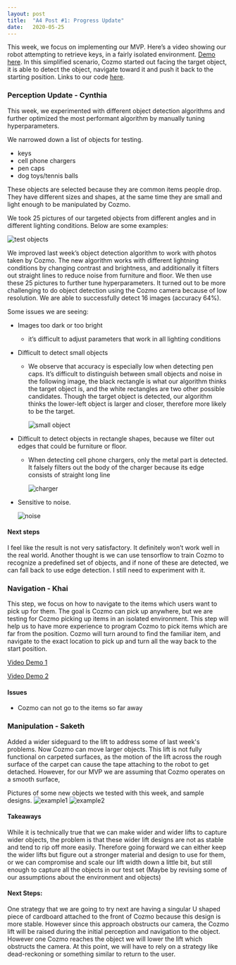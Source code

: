 ```yaml
---
layout: post
title:  "A4 Post #1: Progress Update"
date:   2020-05-25
---
```


This week, we focus on implementing our MVP.  Here’s a video showing our robot attempting to retrieve keys, in a 
fairly isolated environment. [Demo here](https://www.youtube.com/watch?v=o50NG1CFeoQ). In this simplified scenario, 
Cozmo started out facing the target object, it is able to detect the object, navigate toward it and push it back to 
the starting position. Links to our code 
[here](https://github.com/starry97/cse481c-project/tree/master/src).
 
### Perception Update - Cynthia
This week, we experimented with different object detection algorithms and further optimized the most performant 
algorithm by manually tuning hyperparameters. 

We narrowed down a list of objects for testing. 
- keys
- cell phone chargers
- pen caps
- dog toys/tennis balls

These objects are selected because they are common items people drop. They have different sizes and shapes, at the same 
time they are small and light enough to be manipulated by Cozmo. 

We took 25 pictures of our targeted objects from different angles and in different lighting conditions. 
Below are some examples:

![test objects](https://starry97.github.io/cse481c-project/assets/a4-perception-test-objects.jpg)

We improved last week’s object detection algorithm to work with photos taken by Cozmo. The new algorithm works with 
different lightning conditions by changing contrast and brightness, and additionally it filters out straight lines to 
reduce noise from furniture and floor. We then use these 25 pictures to further tune hyperparameters. It turned out to 
be more challenging to do object detection using the Cozmo camera because of low resolution. We are able to 
successfully detect 16 images (accuracy 64%). 

Some issues we are seeing:
- Images too dark or too bright
    - it’s difficult to adjust parameters that work in all lighting conditions
- Difficult to detect small objects
    - We observe that accuracy is especially low when detecting pen caps. It’s difficult to distinguish between small 
    objects and noise in the following image, the black rectangle is what our algorithm thinks the target object is, 
    and the white rectangles are two other possible candidates. Though the target object is detected, our algorithm 
    thinks the lower-left object is larger and closer, therefore more likely to be the target.
 
        ![small object](https://starry97.github.io/cse481c-project/assets/a4-perception-small-object.jpg)


- Difficult to detect objects in rectangle shapes, because we filter out edges that could be furniture or floor.
    - When detecting cell phone chargers, only the metal part is detected. It falsely filters out the body of the charger 
    because its edge consists of straight long line
    
        ![charger](https://starry97.github.io/cse481c-project/assets/a4-perception-charger.jpg)
    
    
- Sensitive to noise.
  
    ![noise](https://starry97.github.io/cse481c-project/assets/a4-perception-noise.jpg)


#### Next steps
I feel like the result is not very satisfactory. It definitely won’t work well in the real world. Another thought is we 
can use tensorflow to train Cozmo to recognize a predefined set of objects, and if none of these are detected, we can 
fall back to use edge detection. I still need to experiment with it.

### Navigation - Khai
This step, we focus on how to navigate to the items which users want to pick up for them. The goal is Cozmo can pick up 
anywhere, but we are testing for Cozmo picking up items in an isolated environment. This step will help us to have more 
experience to program Cozmo to pick items which are far from the position. Cozmo will turn around to find the familiar 
item, and navigate to the exact location to pick up and turn all the way back to the start position.

[Video Demo 1](https://www.youtube.com/watch?v=j747YR2vNS4)

[Video Demo 2](https://www.youtube.com/watch?v=o50NG1CFeoQ)
#### Issues
- Cozmo can not go to the items so far away

### Manipulation - Saketh
Added a wider sideguard to the lift to address some of last week's problems. Now Cozmo can move larger objects.
This lift is not fully functional on carpeted surfaces, as the motion of the lift across the rough surface of the carpet 
can cause the tape attaching to the robot to get detached. However, for our MVP we are assuming that Cozmo operates on 
a smooth surface,

Pictures of some new objects we tested with this week, and sample designs.
![example1](https://starry97.github.io/cse481c-project/assets/a4-manipulation-example1.jpg)
![example2](https://starry97.github.io/cse481c-project/assets/a4-manipulation-example2.jpg)

#### Takeaways
While it is technically true that we can make wider and wider lifts to capture wider objects, the problem is that these 
wider lift designs are not as stable and tend to rip off more easily. Therefore going forward we can either keep the 
wider lifts but figure out a stronger material and design to use for them, or we can compromise and scale our lift 
width down a little bit, but still enough to capture all the objects in our test set (Maybe by revising some of our 
assumptions about the environment and objects)

#### Next Steps:
One strategy that we are going to try next are having a singular U shaped piece of cardboard attached to the front of Cozmo because this design is more stable. However since this approach obstructs our camera, the Cozmo lift will be raised during the initial perception and navigation to the object. However one Cozmo reaches the object we will lower the lift which obstructs the camera. At this point, we will have to rely on a strategy like dead-reckoning or something similar to return to the user. 
